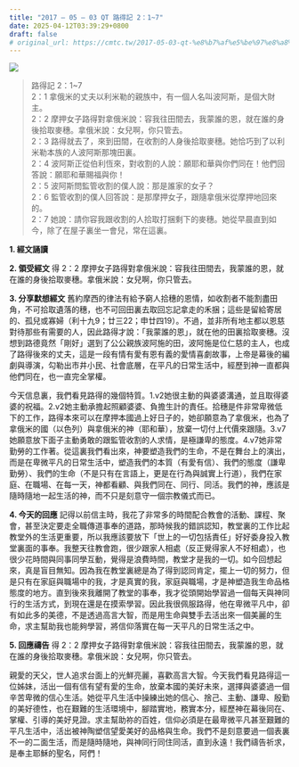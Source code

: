 ```yaml
---
title: "2017 – 05 – 03 QT 路得記 2：1~7"
date: 2025-04-12T03:39:29+0800
draft: false
# original_url: https://cmtc.tw/2017-05-03-qt-%e8%b7%af%e5%be%97%e8%a8%98-2%ef%bc%9a17
---
```


![](/images/qt.jpg)
> 路得記 2：1\~7  
> 2：1 拿俄米的丈夫以利米勒的親族中，有一個人名叫波阿斯，是個大財主。  
> 2：2 摩押女子路得對拿俄米說：容我往田間去，我蒙誰的恩，就在誰的身後拾取麥穗。拿俄米說：女兒啊，你只管去。  
> 2：3 路得就去了，來到田間，在收割的人身後拾取麥穗。她恰巧到了以利米勒本族的人波阿斯那塊田裏。  
> 2：4 波阿斯正從伯利恆來，對收割的人說：願耶和華與你們同在！他們回答說：願耶和華賜福與你！  
> 2：5 波阿斯問監管收割的僕人說：那是誰家的女子？  
> 2：6 監管收割的僕人回答說：是那摩押女子，跟隨拿俄米從摩押地回來的。  
> 2：7 她說：請你容我跟收割的人拾取打捆剩下的麥穗。她從早晨直到如今，除了在屋子裏坐一會兒，常在這裏。

**1. 經文誦讀**

**2. 領受經文**
得 2：2 摩押女子路得對拿俄米說：容我往田間去，我蒙誰的恩，就在誰的身後拾取麥穗。拿俄米說：女兒啊，你只管去。

**3. 分享默想經文**
舊約摩西的律法有給予窮人拾穗的恩情，如收割者不能割盡田角，不可拾取遺落的穗，也不可回田裏去取回忘記拿走的禾捆；這些是留給寄居的、孤兒或寡婦（利十九9；廿三22；申廿四19）。不過，並非所有地主都以恩慈對待那些有需要的人，因此路得才說：「我蒙誰的恩」，就在他的田裏拾取麥穗。沒想到路德竟然「剛好」選到了公公親族波阿施的田，波阿施是位仁慈的主人，也成了路得後來的丈夫，這是一段有情有愛有恩有義的愛情喜劇故事，上帝是幕後的編劇與導演，勾勒出市井小民、社會底層，在平凡的日常生活中，經歷到神一直都與他們同在，也一直完全掌權。

今天信息裏，我們看見路得的幾個特質。1.v2她很主動的與婆婆溝通，並且取得婆婆的祝福。2.v2她主動承擔起照顧婆婆、負擔生計的責任。拾穗是件非常卑微低下的工作，路得本來可以在摩押本國過上好日子的，她卻願意為了拿俄米，也為了拿俄米的國（以色列）與拿俄米的神（耶和華），放棄一切付上代價來跟隨。3.v7她願意放下面子主動勇敢的跟監管收割的人求情，是極謙卑的態度。4.v7她非常勤勞的工作著。從這裏我們看出來，神要塑造我們的生命，不是在舞台上的演出，而是在卑微平凡的日常生活中，塑造我們的本質（有愛有信）、我們的態度（謙卑勤勞）、我們的生命（不是只有在言語上，更是在行為與誠實上行道），我們在家庭、在職場、在每一天，神都看顧、與我們同在、同行、同活。我們的神，應該是隨時隨地一起生活的神，而不只是刻意守一個宗教儀式而已。

**4. 今天的回應**
記得以前信主時，我花了非常多的時間配合教會的活動、課程、聚會，甚至決定要走全職傳道事奉的道路，那時候我的錯誤認知，教堂裏的工作比起教堂外的生活更重要，所以我應該要放下「世上的一切包括責任」好好委身投入教堂裏面的事奉。我整天往教會跑，很少跟家人相處（反正覺得家人不好相處），也很少花時間與同事同學互動，覺得是浪費時間，教堂才是我的一切。如今回想起來，真是盲目無知。因為我在教堂裏總是為了得到認同肯定，擺上一切的努力，但是只有在家庭與職場中的我，才是真實的我，家庭與職場，才是神塑造我生命品格態度的地方。直到後來我離開了教堂的事奉，我才從頭開始學習過一個每天與神同行的生活方式，到現在還是在摸索學習。因此我很佩服路得，他在卑微平凡中，卻有如此多的美德，不是透過高言大智，而是用生命與雙手去活出來一個美麗的生命，求主幫助我也能夠學習，將信仰落實在每一天平凡的日常生活之中。

**5. 回應禱告**
得 2：2 摩押女子路得對拿俄米說：容我往田間去，我蒙誰的恩，就在誰的身後拾取麥穗。拿俄米說：女兒啊，你只管去。

親愛的天父，世人追求台面上的光鮮亮麗，喜歡高言大智。今天我們看見路得這一位姊妹，活出一個有信有望有愛的生命，放棄本國的美好未來，選擇與婆婆過一個辛苦卑微的信心生活。她從平凡生活中操練出她的信心、捨己、主動、謙卑、殷勤的美好德性，也在艱難的生活環境中，腳踏實地，務實本分，經歷神在幕後同在、掌權、引導的美好見證。求主幫助祢的百姓，信仰必須是在最卑微平凡甚至艱難的平凡生活中，活出被神陶塑信望愛美好的品格與生命。我們不是刻意要過一個表裏不一的二面生活，而是隨時隨地，與神同行同住同活，直到永遠！我們禱告祈求，是奉主耶穌的聖名，阿們！
